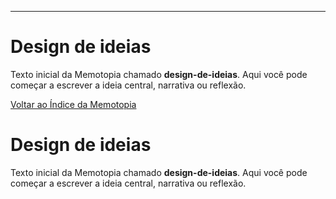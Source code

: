 ---
# Design de ideias

Texto inicial da Memotopia chamado **design-de-ideias**.
Aqui você pode começar a escrever a ideia central, narrativa ou reflexão.

[Voltar ao Índice da Memotopia](../../INDEX.md)

# Design de ideias

Texto inicial da Memotopia chamado **design-de-ideias**.
Aqui você pode começar a escrever a ideia central, narrativa ou reflexão.

